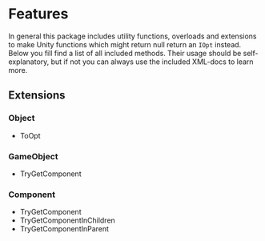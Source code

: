 ﻿# Features

In general this package includes utility functions, overloads and extensions to
make Unity functions which might return null return an `IOpt` instead. Below you
fill find a list of all included methods. Their usage should be
self-explanatory, but if not you can always use the included XML-docs to learn
more.

## Extensions

### Object

- ToOpt

### GameObject

- TryGetComponent

### Component

- TryGetComponent
- TryGetComponentInChildren
- TryGetComponentInParent